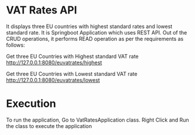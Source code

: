 # VAT Rates API
It displays three EU countries with highest standard rates and lowest standard rate. It is Springboot Application which uses REST API. Out of the CRUD operations, it performs READ operation as per the requirements as follows:

Get three EU Countries with Highest standard VAT rate
http://127.0.0.1:8080/euvatrates/highest

Get three EU Countries with Lowest standard VAT rate
http://127.0.0.1:8080/euvatrates/lowest

# Execution
To run the application, Go to VatRatesApplication class. Right Click and Run the class to execute the application
